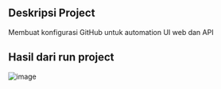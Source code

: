 ## Deskripsi Project
Membuat konfigurasi GitHub untuk automation UI web dan API 


## Hasil dari run project
![image](https://github.com/user-attachments/assets/a34524b8-1484-42dd-a390-73135ec771ea)

